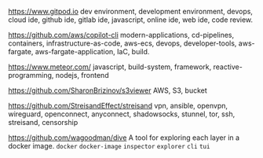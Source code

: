 https://www.gitpod.io dev environment, development environment, devops, cloud ide, github ide, gitlab ide, javascript, online ide, web ide, code review.

https://github.com/aws/copilot-cli modern-applications, cd-pipelines, containers, infrastructure-as-code, aws-ecs, devops, developer-tools, aws-fargate, aws-fargate-application, IaC, build.

https://www.meteor.com/ javascript, build-system, framework, reactive-programming, nodejs, frontend

https://github.com/SharonBrizinov/s3viewer AWS, S3, bucket

https://github.com/StreisandEffect/streisand vpn, ansible, openvpn, wireguard, openconnect, anyconnect, shadowsocks, stunnel, tor, ssh, streisand, censorship

https://github.com/wagoodman/dive A tool for exploring each layer in a docker image. `docker` `docker-image` `inspector` `explorer` `cli` `tui`

